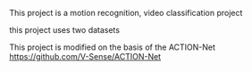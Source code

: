 This project is a motion recognition, video classification project

this project uses two datasets


This project is modified on the basis of the ACTION-Net  https://github.com/V-Sense/ACTION-Net
